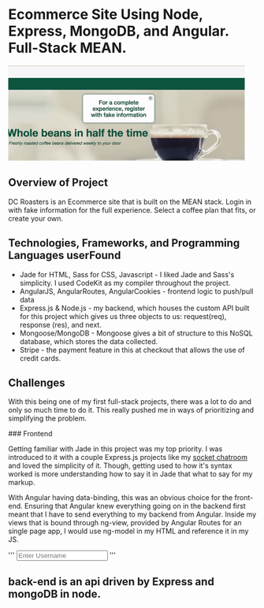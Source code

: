 # Ecommerce Site Using Node, Express, MongoDB, and Angular. Full-Stack MEAN.

![alt tag](view_of_login.gif)

## Overview of Project
<p>DC Roasters is an Ecommerce site that is built on the MEAN stack. Login in with fake information for the full experience. Select a coffee plan that fits, or create your own.</p>

## Technologies, Frameworks, and Programming Languages userFound
<ul>
  <li>Jade for HTML, Sass for CSS, Javascript - I liked Jade and Sass's simplicity. I used CodeKit as my compiler throughout the project.</li>
  <li>AngularJS, AngularRoutes, AngularCookies - frontend logic to push/pull data</li>
  <li>Express.js & Node.js - my backend, which houses the custom API built for this project which gives us three objects to us: request(req), response (res), and next.</li>
  <li>Mongoose/MongoDB - Mongoose gives a bit of structure to this NoSQL database, which stores the data collected.</li>
  <li>Stripe - the payment feature in this at checkout that allows the use of credit cards.</li>
</ul>

## Challenges
<p>With this being one of my first full-stack projects, there was a lot to do and only so much time to do it. This really pushed me in ways of prioritizing and simplifying the problem.</p>
### Frontend
<p>Getting familiar with Jade in this project was my top priority. I was introduced to it with a couple Express.js projects like my <a href="http://www.github.com/jttwnsnd/socket-chatroom">socket chatroom</a> and loved the simplicity of it. Though, getting used to how it's syntax worked is more understanding how to say it in Jade that what to say for my markup.</p>
<p>With Angular having data-binding, this was an obvious choice for the front-end. Ensuring that Angular knew everything going on in the backend first meant that I have to send everything to my backend from Angular. Inside my views that is bound through ng-view, provided by Angular Routes for an single page app, I would use ng-model in my HTML and reference it in my JS.</p>

'''
<input type="text" ng-model="username" placeholder="Enter Username" min-length="4" max-length="30" class="form-control"/>
'''



## back-end is an api driven by Express and mongoDB in node.
